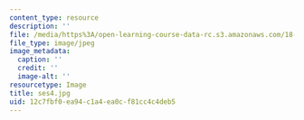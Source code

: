 ```yaml
---
content_type: resource
description: ''
file: /media/https%3A/open-learning-course-data-rc.s3.amazonaws.com/18-s097-applied-category-theory-january-iap-2019/12c7fbf0ea94c1a4ea0cf81cc4c4deb5_ses4.jpg
file_type: image/jpeg
image_metadata:
  caption: ''
  credit: ''
  image-alt: ''
resourcetype: Image
title: ses4.jpg
uid: 12c7fbf0-ea94-c1a4-ea0c-f81cc4c4deb5
---
```

